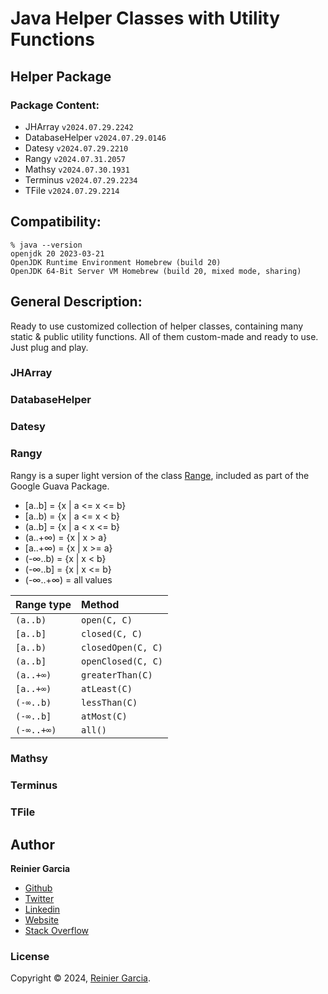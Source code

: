# Java Helper Classes with Utility Functions

## Helper Package

### Package Content:

- JHArray `v2024.07.29.2242`
- DatabaseHelper `v2024.07.29.0146`
- Datesy `v2024.07.29.2210`
- Rangy `v2024.07.31.2057`
- Mathsy `v2024.07.30.1931`
- Terminus `v2024.07.29.2234`
- TFile `v2024.07.29.2214`

## Compatibility:

```
% java --version
openjdk 20 2023-03-21
OpenJDK Runtime Environment Homebrew (build 20)
OpenJDK 64-Bit Server VM Homebrew (build 20, mixed mode, sharing)
```

## General Description:

Ready to use customized collection of helper classes, containing many static & public utility functions. All of
them custom-made and ready to use. Just plug and play.

### JHArray

### DatabaseHelper

### Datesy

### Rangy

Rangy is a super light version of the class [Range](https://github.com/google/guava/wiki/RangesExplained), included as
part of the Google Guava Package.

- [a..b] = {x | a <= x <= b}
- [a..b) = {x | a <= x < b}
- (a..b] = {x | a < x <= b}
- (a..+∞) = {x | x > a}
- [a..+∞) = {x | x >= a}
- (-∞..b) = {x | x < b}
- (-∞..b] = {x | x <= b}
- (-∞..+∞) = all values

| Range type | Method             |
|:-----------|:-------------------|
| `(a..b)`   | `open(C, C)`       |
| `[a..b]`   | `closed(C, C)`     |
| `[a..b)`   | `closedOpen(C, C)` |
| `(a..b]`   | `openClosed(C, C)` |
| `(a..+∞)`  | `greaterThan(C)`   |
| `[a..+∞)`  | `atLeast(C)`       |
| `(-∞..b)`  | `lessThan(C)`      |
| `(-∞..b]`  | `atMost(C)`        |
| `(-∞..+∞)` | `all()`            |

### Mathsy

### Terminus

### TFile

## Author

**Reinier Garcia**

* [Github](https://github.com/reymillenium)
* [Twitter](https://twitter.com/ReinierGarciaR)
* [Linkedin](https://www.linkedin.com/in/reiniergarcia/)
* [Website](https://www.reiniergarcia.dev/)
* [Stack Overflow](https://stackoverflow.com/users/9616949/reinier-garcia)

### License

Copyright © 2024, [Reinier Garcia](https://github.com/reymillenium).


